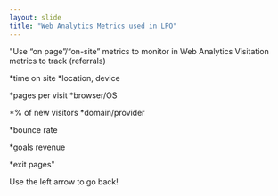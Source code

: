 ```yaml
---
layout: slide
title: "Web Analytics Metrics used in LPO"
---
```

"Use “on page”/“on-site” metrics to monitor in Web Analytics        Visitation metrics to track (referrals)

*time on site                                                     *location, device                                                               


*pages per visit                                                   *browser/OS


*% of new visitors                                                 *domain/provider


*bounce rate


*goals revenue


*exit pages"


Use the left arrow to go back!
